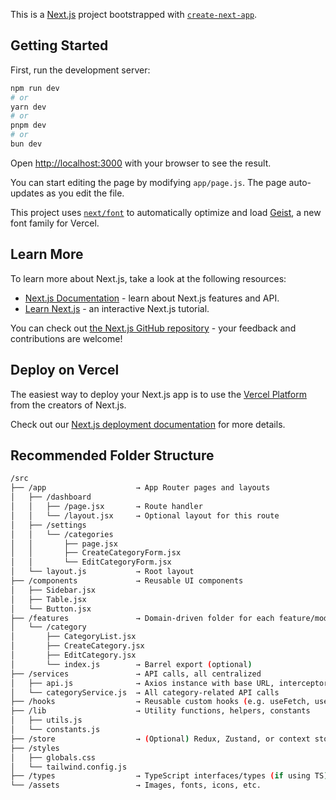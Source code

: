 This is a [Next.js](https://nextjs.org) project bootstrapped with [`create-next-app`](https://github.com/vercel/next.js/tree/canary/packages/create-next-app).

## Getting Started

First, run the development server:

```bash
npm run dev
# or
yarn dev
# or
pnpm dev
# or
bun dev
```

Open [http://localhost:3000](http://localhost:3000) with your browser to see the result.

You can start editing the page by modifying `app/page.js`. The page auto-updates as you edit the file.

This project uses [`next/font`](https://nextjs.org/docs/app/building-your-application/optimizing/fonts) to automatically optimize and load [Geist](https://vercel.com/font), a new font family for Vercel.

## Learn More

To learn more about Next.js, take a look at the following resources:

- [Next.js Documentation](https://nextjs.org/docs) - learn about Next.js features and API.
- [Learn Next.js](https://nextjs.org/learn) - an interactive Next.js tutorial.

You can check out [the Next.js GitHub repository](https://github.com/vercel/next.js) - your feedback and contributions are welcome!

## Deploy on Vercel

The easiest way to deploy your Next.js app is to use the [Vercel Platform](https://vercel.com/new?utm_medium=default-template&filter=next.js&utm_source=create-next-app&utm_campaign=create-next-app-readme) from the creators of Next.js.

Check out our [Next.js deployment documentation](https://nextjs.org/docs/app/building-your-application/deploying) for more details.


## Recommended Folder Structure

```bash
/src
├── /app                    → App Router pages and layouts
│   ├── /dashboard
│   │   ├── /page.jsx       → Route handler
│   │   └── /layout.jsx     → Optional layout for this route
│   ├── /settings
│   │   └── /categories
│   │       ├── page.jsx
│   │       ├── CreateCategoryForm.jsx
│   │       └── EditCategoryForm.jsx
│   └── layout.js           → Root layout
├── /components             → Reusable UI components
│   ├── Sidebar.jsx
│   ├── Table.jsx
│   └── Button.jsx
├── /features               → Domain-driven folder for each feature/module
│   └── /category
│       ├── CategoryList.jsx
│       ├── CreateCategory.jsx
│       ├── EditCategory.jsx
│       └── index.js        → Barrel export (optional)
├── /services               → API calls, all centralized
│   ├── api.js              → Axios instance with base URL, interceptors
│   └── categoryService.js  → All category-related API calls
├── /hooks                  → Reusable custom hooks (e.g. useFetch, useCategory)
├── /lib                    → Utility functions, helpers, constants
│   ├── utils.js
│   └── constants.js
├── /store                  → (Optional) Redux, Zustand, or context store
├── /styles
│   ├── globals.css
│   └── tailwind.config.js
├── /types                  → TypeScript interfaces/types (if using TS)
└── /assets                 → Images, fonts, icons, etc.

```